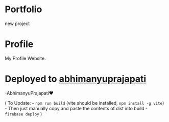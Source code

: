 # Portfolio
new project




# Profile
My Profile Website.

# Deployed to [abhimanyuprajapati](https://abhimanyuprajapati.netlify.app/)


-AbhimanyuPrajapati❤️

(
    To Update: 
    - ```npm run build``` (vite should be installed, ```npm install -g vite```)
    - Then just manually copy and paste the contents of dist into build
    - ```firebase deploy```
)